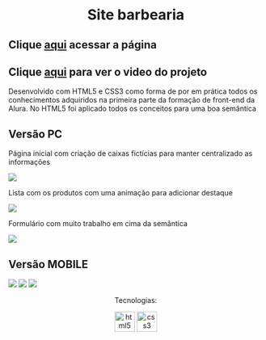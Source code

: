 <p align="center">
<h1 align="center">Site barbearia</h1>
<h2>Clique <a href="https://kist0.github.io/barber_shop/">aqui</a> acessar a página</h2>
<h2>Clique <a href="https://raw.githubusercontent.com/Kist0/barber_shop/main/project/index-pc.png">aqui</a> para ver o video do projeto</h2>
<p>Desenvolvido com HTML5 e CSS3 como forma de por em prática todos os conhecimentos adquiridos na primeira parte da formação de front-end da Alura. No HTML5 foi aplicado  todos os conceitos para uma boa semântica</p>
<h2>Versão PC</h2>
<p>Página inicial com criação de caixas fictícias para manter centralizado as informações</p>
<img src="https://raw.githubusercontent.com/Kist0/barber_shop/main/project/index-pc.png">
<p>Lista com os produtos com uma animação para adicionar destaque</p>
<img src="https://raw.githubusercontent.com/Kist0/barber_shop/main/project/produtos-pc.png">
<p>Formulário com muito trabalho em cima da semântica</p>
<img src="https://raw.githubusercontent.com/Kist0/barber_shop/main/project/contato-pc.png">

<h2>Versão MOBILE</h2>
<img src="https://raw.githubusercontent.com/Kist0/barber_shop/main/project/index-mobile.png">
<img src="https://raw.githubusercontent.com/Kist0/barber_shop/main/project/produtos-mobile.png">
<img src="https://raw.githubusercontent.com/Kist0/barber_shop/main/project/contato-mobile.png">
</p>

<p align="center">
Tecnologias:
</p>
<p align="center">
<img src="https://raw.githubusercontent.com/devicons/devicon/7a4ca8aa871d6dca81691e018d31eed89cb70a76/icons/html5/html5-original.svg" alt="html5 icon"  width="40" height="40"/>
<img src="https://raw.githubusercontent.com/devicons/devicon/7a4ca8aa871d6dca81691e018d31eed89cb70a76/icons/css3/css3-original.svg" alt="css3 icon"  width="40" height="40"/>
</p>
